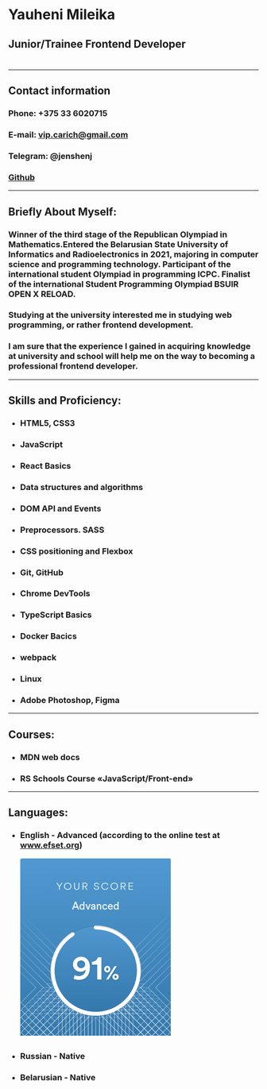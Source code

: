 # Yauheni Mileika  

## Junior/Trainee Frontend Developer  
#
___

## __Contact information__

### __Phone:__ +375 33 6020715
### __E-mail:__ vip.carich@gmail.com
### __Telegram:__ @jenshenj
### [Github](https://github.com/jenshenJ)

___
## __Briefly About Myself:__
### Winner of the third stage of the Republican Olympiad in Mathematics.Entered the Belarusian State University of Informatics and Radioelectronics in 2021, majoring in computer science and programming technology. Participant of the international student Olympiad in programming ICPC. Finalist of the international Student Programming Olympiad BSUIR OPEN X RELOAD.


### Studying at the university interested me in studying web programming, or rather frontend development.
### I am sure that the experience I gained in acquiring knowledge at university and school will help me on the way to becoming a professional frontend developer.

---
## __Skills and Proficiency:__
* ### HTML5, CSS3
* ### JavaScript
* ### React Basics
* ### Data structures and algorithms
* ### DOM API and Events
* ### Preprocessors. SASS
* ### CSS positioning and Flexbox
* ### Git, GitHub
* ### Chrome DevTools
* ### TypeScript Basics
* ### Docker Bacics
* ### webpack
* ### Linux
* ### Adobe Photoshop, Figma

___
## __Courses:__
  * ### MDN web docs
  * ### RS Schools Course «JavaScript/Front-end» 
___
## __Languages:__
*  ### English - Advanced (according to the online test at www.efset.org)
    ![EnglishLevel](EnglishLevel.png)
* ### Russian - Native
* ### Belarusian - Native

